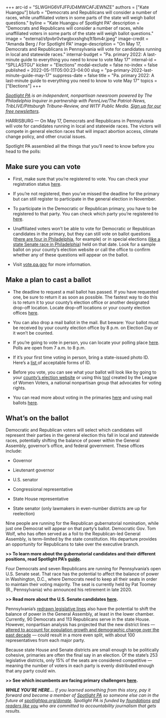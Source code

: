+++
arc-id = "SLWGHG6VFJFPJD4MWCAFJEWNZE"
authors = ["Kate Huangpu"]
blurb = "Democrats and Republicans will consider a number of races, while unaffiliated voters in some parts of the state will weigh ballot questions."
byline = "Kate Huangpu of Spotlight PA"
description = "Democrats and Republicans will consider a number of races, while unaffiliated voters in some parts of the state will weigh ballot questions."
image = "external/sfpvbr0vtwgbxxshghq1t1bm4r.jpeg"
image-credit = "Amanda Berg / For Spotlight PA"
image-description = "On May 17, Democrats and Republicans in Pennsylvania will vote for candidates running in local and statewide races."
internal-budget = "Pa. primary 2022: A last-minute guide to everything you need to know to vote May 17"
internal-id = "SPLLASTGU"
kicker = "Elections"
modal-exclude = false
no-index = false
published = 2022-05-11T05:00:23-04:00
slug = "pa-primary-2022-last-minute-guide-may-17"
suppress-date = false
title = "Pa. primary 2022: A last-minute guide to everything you need to know to vote May 17"
topics = ["Elections"]
+++

<a href="https://lesspage.com/"><i>Spotlight PA</i></a><i> is an independent, nonpartisan newsroom powered by The Philadelphia Inquirer in partnership with PennLive/The Patriot-News, TribLIVE/Pittsburgh Tribune-Review, and WITF Public Media. </i><a href="https://lesspage.com/newsletters"><i>Sign up for our free newsletters</i></a><i>.</i>

HARRISBURG — On May 17, Democrats and Republicans in Pennsylvania will vote for candidates running in local and statewide races. The victors will compete in general election races that will impact abortion access, climate change policy, and other crucial issues.

Spotlight PA assembled all the things that you’ll need to know before you head to the polls:

<script src="https://lesspage.com/embed.js" async></script><div data-spl-embed-version="1" data-spl-src="https://lesspage.com/embeds/newsletter/"></div>

## Make sure you can vote

- First, make sure that you’re registered to vote. You can check your registration status <a href="https://www.pavoterservices.pa.gov/pages/voterregistrationstatus.aspx">here</a>.

- If you’re not registered, then you’ve missed the deadline for the primary but can still register to participate in the general election in November.

- To participate in the Democratic or Republican primary, you have to be registered to that party. You can check which party you’re registered to <a href="https://www.pavoterservices.pa.gov/pages/voterregistrationstatus.aspx">here</a>.

- Unaffiliated voters won’t be able to vote for Democratic or Republican candidates in the primary, but they can still vote on ballot questions (<a href="https://www.inquirer.com/politics/election/ballot-questions-philadelphia-2022-election.html">there are four in Philadelphia</a>, for example) or in special elections (<a href="https://www.dos.pa.gov/VotingElections/CandidatesCommittees/RunningforOffice/Pages/SpecialElections.aspx">like a state Senate race in Philadelphia</a>) held on that date. Look for a sample ballot on your county’s election website or call the office to confirm whether any of these questions will appear on the ballot.

- Visit <a href="https://www.vote.pa.gov/Pages/default.aspx">vote.pa.gov</a> for more information.

## Make a plan to cast a ballot

- The deadline to request a mail ballot has passed. If you have requested one, be sure to return it as soon as possible. The fastest way to do this is to return it to your county’s election office or another designated drop-off location. Locate drop-off locations or your county election offices <a href="https://www.vote.pa.gov/Voting-in-PA/Pages/Return-Ballot.aspx">here</a>.

- You can also drop a mail ballot in the mail. But beware: Your ballot must be received by your county election office by 8 p.m. on Election Day or it won’t be counted.

- If you’re going to vote in person, you can locate your polling place <a href="https://www.pavoterservices.pa.gov/Pages/PollingPlaceInfo.aspx">here</a>. Polls are open from 7 a.m. to 8 p.m.

- If it’s your first time voting in person, bring a state-issued photo ID. Here’s a <a href="https://www.vote.pa.gov/Register-to-Vote/Pages/Voter-ID-for-First-Time-Voters.aspx">list </a>of acceptable forms of ID.

- Before you vote, you can see what your ballot will look like by going to your <a href="https://www.vote.pa.gov/Resources/Pages/Contact-Your-Election-Officials.aspx">county’s election website</a> or using this <a href="https://www.vote411.org/ballot">tool</a> created by the League of Women Voters, a national nonpartisan group that advocates for voting rights.

- You can read more about voting in the primaries <a href="https://lesspage.com/news/2022/04/pa-election-day-2022-pennsylvania-primary-governor-senate-voting-guide/">here</a> and using mail ballots <a href="https://lesspage.com/news/2022/05/pa-primary-2022-mail-ballot-instructions/">here</a>.

## What’s on the ballot

Democratic and Republican voters will select which candidates will represent their parties in the general election this fall in local and statewide races, potentially shifting the balance of power within the General Assembly, governor’s office, and federal government. These offices include:

- Governor

- Lieutenant governor

- U.S. senator

- Congressional representative

- State House representative

- State senator (only lawmakers in even-number districts are up for reelection)

<script src="https://lesspage.com/embed.js" async></script><div data-spl-embed-version="1" data-spl-src="https://lesspage.com/embeds/donate/"></div>

Nine people are running for the Republican gubernatorial nomination, while just one Democrat will appear on that party’s ballot. Democratic Gov. Tom Wolf, who has often served as a foil to the Republican-led General Assembly, is term-limited by the state constitution. His departure provides an opportunity for Republicans to take over the executive branch.

<b>&gt;&gt; To learn more about the gubernatorial candidates and their different positions, read Spotlight PA’s </b><a href="https://lesspage.com/news/2022/04/pa-primary-governor-election-2022-candidates-guide/"><b>guide</b></a><b>.</b>

Four Democrats and seven Republicans are running for Pennsylvania’s open U.S. Senate seat. That race has the potential to affect the balance of power in Washington, D.C., where Democrats need to keep all their seats in order to maintain their voting majority. The seat is currently held by Pat Toomey (R., Pennsylvania) who announced his retirement in late 2020.

<b>&gt;&gt; Read more about the U.S. Senate candidates </b><a href="https://whyy.org/articles/progressive-centrist-trumper-these-pa-2022-candidates-could-change-the-balance-of-power-in-the-u-s-senate/"><b>here</b></a><b>.</b>

Pennsylvania’s <a href="https://lesspage.com/news/2021/12/pennsylvania-redistricting-house-senate-districts-lookup-tool/">redrawn legislative lines</a> also have the potential to shift the balance of power in the General Assembly, at least in the lower chamber. Currently, 90 Democrats and 113 Republicans serve in the state House. However, nonpartisan analysis has projected that the new district lines — <a href="https://lesspage.com/news/2022/02/pennsylvania-redistricting-final-state-house-map-analysis-score/">altered to account for population growth and demographic change over the past decade</a> — could result in a more even split, with about 100 representatives from each major party.

Because state House and Senate districts are small enough to be politically cohesive, primaries are often the final say in an election. Of the state’s 253 legislative districts, only 15% of the seats are considered competitive — meaning the number of voters in each party is evenly distributed enough that any party could win.

<b>&gt;&gt; See which incumbents are facing primary challengers </b><a href="https://www.cityandstatepa.com/politics/2022/04/your-guide-2022-primary-challengers/365433/" target="_blank"><b>here</b></a><b>.</b>

<i><b>WHILE YOU’RE HERE...</b></i><i> If you learned something from this story, pay it forward and become a member of </i><a href="https://lesspage.com/"><i>Spotlight PA</i></a><i> so someone else can in the future at </i><a href="http://spotlightpa.org/donate"><i>spotlightpa.org/donate</i></a><i>. Spotlight PA is funded by</i><a href="https://lesspage.com/support"><i> foundations</i></a><i> </i><a href="https://lesspage.com/support"><i>and readers like you</i></a><i> who are committed to accountability journalism that gets results.</i>
